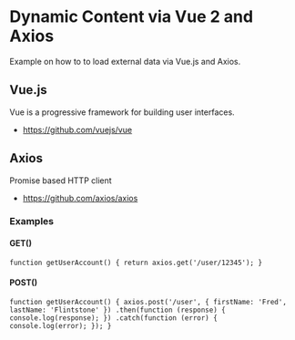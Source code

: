 # Dynamic Content via Vue 2 and Axios
Example on how to to load external data via Vue.js and Axios.

## Vue.js
Vue is a progressive framework for building user interfaces.
- https://github.com/vuejs/vue

## Axios
Promise based HTTP client
- https://github.com/axios/axios

### Examples

#### GET()
`function getUserAccount() {
  return axios.get('/user/12345');
}`

#### POST()
`function getUserAccount() {
    axios.post('/user', {
        firstName: 'Fred',
        lastName: 'Flintstone'
    })
    .then(function (response) {
        console.log(response);
    })
    .catch(function (error) {
        console.log(error);
    });
}`